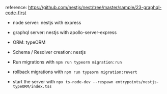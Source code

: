 reference: https://github.com/nestjs/nest/tree/master/sample/23-graphql-code-first

- node server: nestjs with express
- graphql server: nestjs with apollo-server-express
- ORM: typeORM
- Schema / Resolver creation: nestjs

- Run migrations with `npm run typeorm migration:run`
- rollback migrations with `npm run typeorm migration:revert`
- start the server with `npx ts-node-dev --respawn entrypoints/nestjs-typeORM/index.tss`
